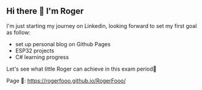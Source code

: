 ## Hi there 👋 I'm Roger
I'm just starting my journey on Linkedin, looking forward to set my first goal as follow:

- set up personal blog on Github Pages
- ESP32 projects
- C# learning progress

Let's see what little Roger can achieve in this exam period🤨

Page 🔗: https://rogerfooo.github.io/RogerFooo/

<!--
**RogerFooo/RogerFooo** is a ✨ _special_ ✨ repository because its `README.md` (this file) appears on your GitHub profile.

Here are some ideas to get you started:

- 🔭 I’m currently working on ...
- 🌱 I’m currently learning ...
- 👯 I’m looking to collaborate on ...
- 🤔 I’m looking for help with ...
- 💬 Ask me about ...
- 📫 How to reach me: ...
- 😄 Pronouns: ...
- ⚡ Fun fact: ...
-->
